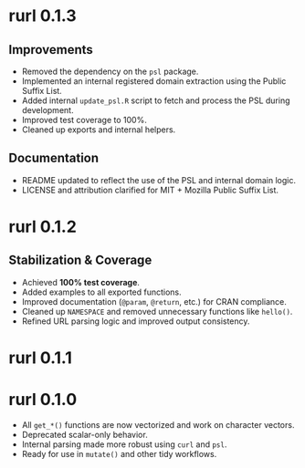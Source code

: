 # rurl 0.1.3

## Improvements

- Removed the dependency on the `psl` package.
- Implemented an internal registered domain extraction using the Public Suffix List.
- Added internal `update_psl.R` script to fetch and process the PSL during development.
- Improved test coverage to 100%.
- Cleaned up exports and internal helpers.

## Documentation

- README updated to reflect the use of the PSL and internal domain logic.
- LICENSE and attribution clarified for MIT + Mozilla Public Suffix List.

# rurl 0.1.2

## Stabilization & Coverage

- Achieved **100% test coverage**.
- Added examples to all exported functions.
- Improved documentation (`@param`, `@return`, etc.) for CRAN compliance.
- Cleaned up `NAMESPACE` and removed unnecessary functions like `hello()`.
- Refined URL parsing logic and improved output consistency.

# rurl 0.1.1

# rurl 0.1.0

- All `get_*()` functions are now vectorized and work on character vectors.
- Deprecated scalar-only behavior.
- Internal parsing made more robust using `curl` and `psl`.
- Ready for use in `mutate()` and other tidy workflows.
